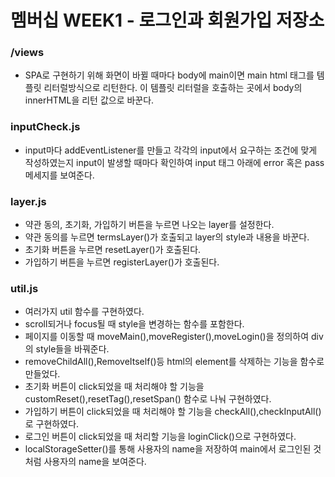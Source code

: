 # 멤버십 WEEK1 - 로그인과 회원가입 저장소

### /views
- SPA로 구현하기 위해 화면이 바뀔 때마다 body에 main이면 main html 태그를 템플릿 리터럴방식으로 리턴한다. 이 템플릿 리터럴을 호출하는 곳에서 body의 innerHTML을 리턴 값으로 바꾼다.

### inputCheck.js
- input마다 addEventListener를 만들고 각각의 input에서 요구하는 조건에 맞게 작성하였는지 input이 발생할 때마다 확인하여 input 태그 아래에 error 혹은 pass 메세지를 보여준다.

### layer.js
- 약관 동의, 초기화, 가입하기 버튼을 누르면 나오는 layer를 설정한다.
- 약관 동의를 누르면 termsLayer()가 호출되고 layer의 style과 내용을 바꾼다.
- 초기화 버튼을 누르면 resetLayer()가 호출된다.
- 가입하기 버튼을 누르면 registerLayer()가 호출된다.

### util.js
- 여러가지 util 함수를 구현하였다.
- scroll되거나 focus될 때 style을 변경하는 함수를 포함한다.
- 페이지를 이동할 때 moveMain(),moveRegister(),moveLogin()을 정의하여 div의 style들을 바꿔준다.
- removeChildAll(),RemoveItself()등 html의 element를 삭제하는 기능을 함수로 만들었다.
- 초기화 버튼이 click되었을 때 처리해야 할 기능을 customReset(),resetTag(),resetSpan() 함수로 나눠 구현하였다.
- 가입하기 버튼이 click되었을 때 처리해야 할 기능을 checkAll(),checkInputAll()로 구현하였다.
- 로그인 버튼이 click되었을 때 처리할 기능을 loginClick()으로 구현하였다.
- localStorageSetter()를 통해 사용자의 name을 저장하여 main에서 로그인된 것 처럼 사용자의 name을 보여준다.

